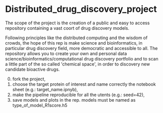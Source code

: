 # Distributed_drug_discovery_project
The scope of the project is the creation of a public and easy to access repository containing a vast coort of drug discovery models.  

Following principles like the distributed computing and the wisdom of crowds, the hope of this rep is make science and bioinformatics, in particular drug discovery field, more democratic and accessible to all. The repository allows you to create your own and personal data science/bioinformatics/computational drug discovery portfolio and to scan a little part of the so called 'chemical space', in order to discovery new candidate bioactive drugs. 

0. fork the project,
1. choose the target protein of interest and name correctly the notebook sheet (e.g.: target_name.ipnyb),
2. make the pipeline reproducible for all the utents (e.g.: seed=42),
3. save models and plots in the rep. models must be named as type_of_model_R1score.h5

